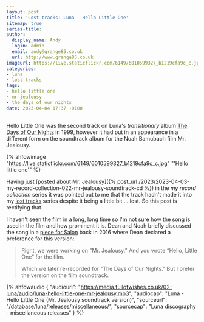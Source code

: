 ```yaml
---
layout: post
title: 'Lost tracks: Luna - Hello Little One'
sitemap: true
series-title:
author:
  display_name: Andy
  login: admin
  email: andy@grange85.co.uk
  url: http://www.grange85.co.uk
imageurl: https://live.staticflickr.com/6149/6010599327_b1219cfa9c_c.jpg
categories:
- luna
- lost tracks
tags:
- hello little one
- mr jealousy
- the days of our nights
date: 2023-04-04 17:37 +0100
---
```

Hello Little One was the second track on Luna's _transitionary_ album [The Days of Our Nights](/database/luna/releases/the-days-of-our-nights/) in 1999, however it had put in an appearance in a different form on the soundtrack album for the Noah Bamubach film Mr. Jealousy.

{% ahfowimage "https://live.staticflickr.com/6149/6010599327_b1219cfa9c_c.jpg" "'Hello little one'" %}

Having just [posted about Mr. Jealousy]({% post_url /2023/2023-04-03-my-record-collection-022-mr-jealousy-soundtrack-cd %}) in the _my record collection_ series it was pointed out to me that the track hadn't made it into my [lost tracks](/category/lost-tracks/) series despite it being a little bit ... lost. So this post is rectifying that.

I haven't seen the film in a long, long time so I'm not sure how the song is used in the film and how prominent it is. Dean and Noah briefly discussed the song in a [piece for Salon](https://www.salon.com/2016/05/20/the_ultimate_luna_interview_noah_baumbach_and_dean_wareham_talk_super_groups_the_velvet_underground_and_the_history_of_one_of_new_yorks_greatest_bands/) back in 2016 where Dean declared a preference for this version:

> Right, we were working on "Mr. Jealousy." And you wrote “Hello, Little One” for the film.
> 
> Which we later re-recorded for "The Days of Our Nights." But I prefer the version on the film soundtrack. 


 {% ahfowaudio {
  "audiourl": "https://media.fullofwishes.co.uk/02-luna/audio/luna-hello-little-one-mr-jealousy.mp3",
  "audiocap": "Luna - Hello Little One (Mr. Jealousy soundtrack version)",
  "sourceurl": "/database/luna/releases/miscellaneous/",
  "sourcecap": "Luna discography - miscellaneous releases"
  } %}

